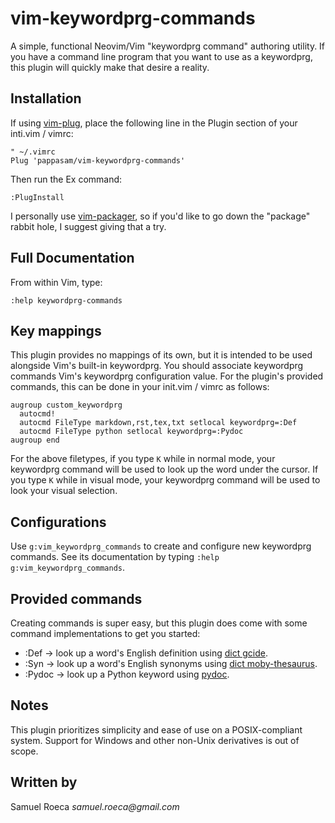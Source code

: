 # vim-keywordprg-commands

A simple, functional Neovim/Vim "keywordprg command" authoring utility. If you have a command line program that you want to use as a keywordprg, this plugin will quickly make that desire a reality.

## Installation

If using [vim-plug](https://github.com/junegunn/vim-plug), place the following line in the Plugin section of your inti.vim / vimrc:

```vim
" ~/.vimrc
Plug 'pappasam/vim-keywordprg-commands'
```

Then run the Ex command:

```vim
:PlugInstall
```

I personally use [vim-packager](https://github.com/kristijanhusak/vim-packager), so if you'd like to go down the "package" rabbit hole, I suggest giving that a try.

## Full Documentation

From within Vim, type:

```vim
:help keywordprg-commands
```

## Key mappings

This plugin provides no mappings of its own, but it is intended to be used
alongside Vim's built-in keywordprg. You should associate keywordprg commands
Vim's keywordprg configuration value. For the plugin's provided commands, this
can be done in your init.vim / vimrc as follows:

```vim
augroup custom_keywordprg
  autocmd!
  autocmd FileType markdown,rst,tex,txt setlocal keywordprg=:Def
  autocmd FileType python setlocal keywordprg=:Pydoc
augroup end
```

For the above filetypes, if you type `K` while in normal mode, your keywordprg
command will be used to look up the word under the cursor. If you type `K`
while in visual mode, your keywordprg command will be used to look your visual
selection.

## Configurations

Use `g:vim_keywordprg_commands` to create and configure new keywordprg commands. See its documentation by typing `:help g:vim_keywordprg_commands`.

## Provided commands

Creating commands is super easy, but this plugin does come with some command implementations to get you started:

* :Def -> look up a word's English definition using [dict gcide](https://packages.debian.org/stretch/dict-gcide).
* :Syn -> look up a word's English synonyms using [dict moby-thesaurus](https://packages.debian.org/sid/text/dict-moby-thesaurus).
* :Pydoc -> look up a Python keyword using [pydoc](https://docs.python.org/3.8/library/pydoc.html).

## Notes

This plugin prioritizes simplicity and ease of use on a POSIX-compliant system. Support for Windows and other non-Unix derivatives is out of scope.

## Written by

Samuel Roeca _samuel.roeca@gmail.com_
